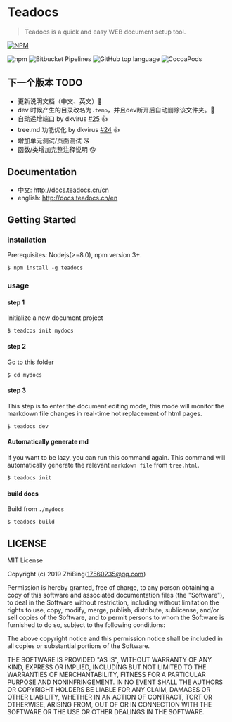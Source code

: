 # Teadocs
> Teadocs is a quick and easy WEB document setup tool.

[![NPM](https://nodei.co/npm/teadocs.png)](https://nodei.co/npm/teadocs/)

![npm](https://img.shields.io/npm/dw/teadocs.svg)
![Bitbucket Pipelines](https://img.shields.io/bitbucket/pipelines/atlassian/adf-builder-javascript.svg)
![GitHub top language](https://img.shields.io/github/languages/top/badges/shields.svg) 
![CocoaPods](https://img.shields.io/cocoapods/l/AFNetworking.svg)

## 下一个版本 TODO

- 更新说明文档（中文、英文）💪
- dev 时候产生的目录改名为``.temp``，并且dev断开后自动删除该文件夹。💪
- 自动递增端口 by dkvirus [#25](https://github.com/teadocs/teadocs/issues/25) 👍
- tree.md 功能优化 by dkvirus [#24](https://github.com/teadocs/teadocs/issues/24) 👍
- 增加单元测试/页面测试 😘
- 函数/类增加完整注释说明 😘

## Documentation

- 中文: http://docs.teadocs.cn/cn
- english: http://docs.teadocs.cn/en

## Getting Started

### installation

Prerequisites: Nodejs(>=8.0), npm version 3+.

```
$ npm install -g teadocs
```

### usage

#### step 1

Initialize a new document project

```
$ teadcos init mydocs
```

#### step 2

Go to this folder

```
$ cd mydocs
```

#### step 3

This step is to enter the document editing mode, this mode will monitor the markdown file changes in real-time hot replacement of html pages.

```
$ teadocs dev
```

#### Automatically generate md

If you want to be lazy, you can run this command again. This command will automatically generate the relevant ``markdown file`` from ``tree.html``.

```
$ teadocs init
```

#### build docs

Build from ``./mydocs``
```
$ teadocs build
```

## LICENSE

MIT License

Copyright (c) 2019 ZhiBing(17560235@qq.com)

Permission is hereby granted, free of charge, to any person obtaining a copy
of this software and associated documentation files (the "Software"), to deal
in the Software without restriction, including without limitation the rights
to use, copy, modify, merge, publish, distribute, sublicense, and/or sell
copies of the Software, and to permit persons to whom the Software is
furnished to do so, subject to the following conditions:

The above copyright notice and this permission notice shall be included in all
copies or substantial portions of the Software.

THE SOFTWARE IS PROVIDED "AS IS", WITHOUT WARRANTY OF ANY KIND, EXPRESS OR
IMPLIED, INCLUDING BUT NOT LIMITED TO THE WARRANTIES OF MERCHANTABILITY,
FITNESS FOR A PARTICULAR PURPOSE AND NONINFRINGEMENT. IN NO EVENT SHALL THE
AUTHORS OR COPYRIGHT HOLDERS BE LIABLE FOR ANY CLAIM, DAMAGES OR OTHER
LIABILITY, WHETHER IN AN ACTION OF CONTRACT, TORT OR OTHERWISE, ARISING FROM,
OUT OF OR IN CONNECTION WITH THE SOFTWARE OR THE USE OR OTHER DEALINGS IN THE
SOFTWARE.
